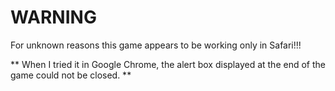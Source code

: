 # WARNING

For unknown reasons this game appears to be working only in Safari!!!

** When I tried it in Google Chrome, the alert box displayed at the end of the game could not be closed. **
